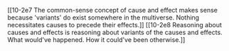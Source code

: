 [[10-2e7 The common-sense concept of cause and effect makes sense because 'variants' do exist somewhere in the multiverse. Nothing necessitates causes to precede their effects.]]
[[10-2e8 Reasoning about causes and effects is reasoning about variants of the causes and effects. What would've happened. How it could've been otherwise.]]

